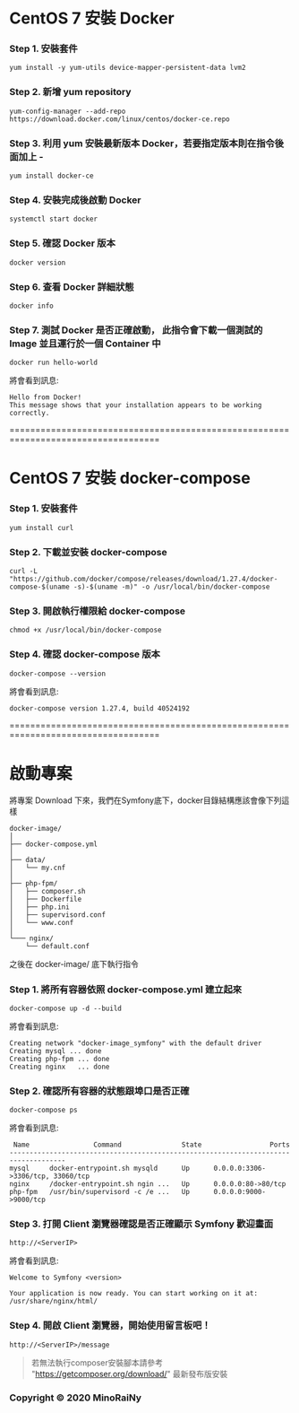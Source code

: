 # CentOS 7 安裝 Docker

### Step 1. 安裝套件
```
yum install -y yum-utils device-mapper-persistent-data lvm2
```
### Step 2. 新增 yum repository
```
yum-config-manager --add-repo https://download.docker.com/linux/centos/docker-ce.repo
```
### Step 3. 利用 yum 安裝最新版本 Docker，若要指定版本則在指令後面加上 -<version>
```
yum install docker-ce
```
### Step 4. 安裝完成後啟動 Docker
```
systemctl start docker
```
### Step 5. 確認 Docker 版本
```
docker version
```
### Step 6. 查看 Docker 詳細狀態
```
docker info
```
### Step 7. 測試 Docker 是否正確啟動， 此指令會下載一個測試的 Image 並且運行於一個 Container 中
```
docker run hello-world
```
將會看到訊息:
```
Hello from Docker!
This message shows that your installation appears to be working correctly.
```
===================================================================================

# CentOS 7 安裝 docker-compose

### Step 1. 安裝套件
```
yum install curl
```
### Step 2. 下載並安裝 docker-compose
```
curl -L "https://github.com/docker/compose/releases/download/1.27.4/docker-compose-$(uname -s)-$(uname -m)" -o /usr/local/bin/docker-compose
```
### Step 3. 開啟執行權限給 docker-compose
```
chmod +x /usr/local/bin/docker-compose
```
### Step 4. 確認 docker-compose 版本
```
docker-compose --version
```
將會看到訊息:
```
docker-compose version 1.27.4, build 40524192
```
===================================================================================

# 啟動專案

將專案 Download 下來，我們在Symfony底下，docker目錄結構應該會像下列這樣
```
docker-image/
│
├── docker-compose.yml
│
├── data/
│   └── my.cnf   
│
├── php-fpm/
│   ├── composer.sh
│   ├── Dockerfile
│   ├── php.ini
│   ├── supervisord.conf
│   └── www.conf
│
└─── nginx/
    └── default.conf
```

之後在 docker-image/ 底下執行指令

### Step 1. 將所有容器依照 docker-compose.yml 建立起來
```
docker-compose up -d --build
```
將會看到訊息:
```
Creating network "docker-image_symfony" with the default driver
Creating mysql ... done
Creating php-fpm ... done
Creating nginx   ... done
```

### Step 2. 確認所有容器的狀態跟埠口是否正確
```
docker-compose ps
```
將會看到訊息:
```
 Name                Command               State                 Ports              
------------------------------------------------------------------------------------
mysql     docker-entrypoint.sh mysqld      Up      0.0.0.0:3306->3306/tcp, 33060/tcp
nginx     /docker-entrypoint.sh ngin ...   Up      0.0.0.0:80->80/tcp               
php-fpm   /usr/bin/supervisord -c /e ...   Up      0.0.0.0:9000->9000/tcp
```

### Step 3. 打開 Client 瀏覽器確認是否正確顯示 Symfony 歡迎畫面
```
http://<ServerIP>
```
將會看到訊息:
```
Welcome to Symfony <version>

Your application is now ready. You can start working on it at:
/usr/share/nginx/html/
```

### Step 4. 開啟 Client 瀏覽器，開始使用留言板吧！
```
http://<ServerIP>/message
```

> 若無法執行composer安裝腳本請參考 "https://getcomposer.org/download/" 最新發布版安裝


### Copyright © 2020 MinoRaiNy
    

